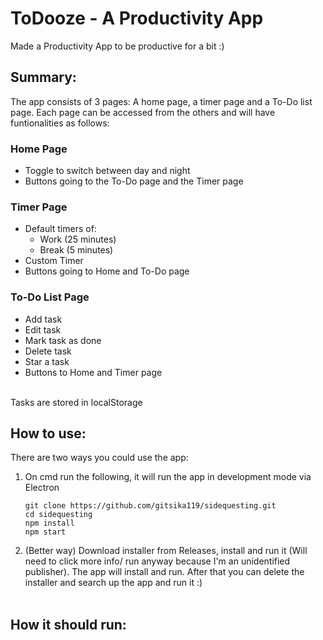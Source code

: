 ﻿# ToDooze - A Productivity App
Made a Productivity App to be productive for a bit :)

## Summary:
The app consists of 3 pages: A home page, a timer page and a To-Do list page. Each page can be accessed from the others and will have funtionalities as follows:

### Home Page 
<ul><li> Toggle to switch between day and night</li>
<li>Buttons going to the To-Do page and the Timer page</li></ul>

### Timer Page
<ul><li>Default timers of:
<ul><li> Work (25 minutes) </li><li>Break (5 minutes)</li></ul></li>
<li>Custom Timer</li>
<li>Buttons going to Home and To-Do page
</ul>

### To-Do List Page
<ul>
<li> Add task </li>
<li> Edit task</li>
<li> Mark task as done</li>
<li> Delete task </li>
<li> Star a task </li>
<li> Buttons to Home and Timer page </li>
</ul>
<br>Tasks are stored in localStorage 

## How to use:
There are two ways you could use the app:
<ol> <li>On cmd run the following, it will run the app in development mode via Electron <br>
  
```
git clone https://github.com/gitsika119/sidequesting.git
cd sidequesting
npm install
npm start 
```
</li>
<li>
  (Better way) Download installer from Releases, install and run it (Will need to click more info/ run anyway because I'm an unidentified publisher). The app will install and run. After that you can delete the installer and search up the app and run it :)
</li><br></ol>

## How it should run:

